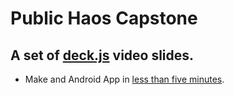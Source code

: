 # Public Haos Capstone

## A set of [deck.js](https://github.com/imakewebthings/deck.js) video slides.

* Make and Android App in [less than five minutes](http://koreahaos.github.io/capstone_videos/decks/five_minute_android_app.html).
